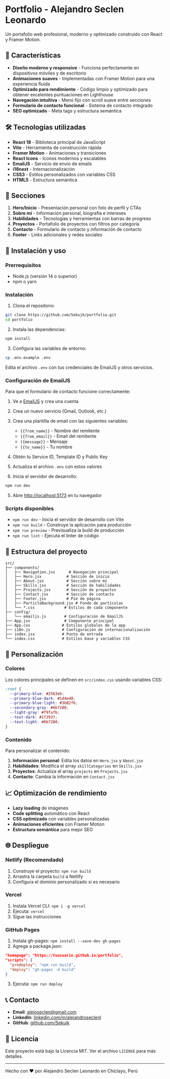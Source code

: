 # Portfolio - Alejandro Seclen Leonardo

Un portafolio web profesional, moderno y optimizado construido con React y Framer Motion.

## 🚀 Características

- **Diseño moderno y responsive** - Funciona perfectamente en dispositivos móviles y de escritorio
- **Animaciones suaves** - Implementadas con Framer Motion para una experiencia fluida
- **Optimizado para rendimiento** - Código limpio y optimizado para obtener excelentes puntuaciones en Lighthouse
- **Navegación intuitiva** - Menú fijo con scroll suave entre secciones
- **Formulario de contacto funcional** - Sistema de contacto integrado
- **SEO optimizado** - Meta tags y estructura semántica

## 🛠️ Tecnologías utilizadas

- **React 18** - Biblioteca principal de JavaScript
- **Vite** - Herramienta de construcción rápida
- **Framer Motion** - Animaciones y transiciones
- **React Icons** - Iconos modernos y escalables
- **EmailJS** - Servicio de envío de emails
- **i18next** - Internacionalización
- **CSS3** - Estilos personalizados con variables CSS
- **HTML5** - Estructura semántica

## 📱 Secciones

1. **Hero/Inicio** - Presentación personal con foto de perfil y CTAs
2. **Sobre mí** - Información personal, biografía e intereses
3. **Habilidades** - Tecnologías y herramientas con barras de progreso
4. **Proyectos** - Portafolio de proyectos con filtros por categoría
5. **Contacto** - Formulario de contacto y información de contacto
6. **Footer** - Links adicionales y redes sociales

## 🚀 Instalación y uso

### Prerrequisitos
- Node.js (versión 14 o superior)
- npm o yarn

### Instalación

1. Clona el repositorio:
```bash
git clone https://github.com/Sekujk/portfolio.git
cd portfolio
```

2. Instala las dependencias:
```bash
npm install
```

3. Configura las variables de entorno:
```bash
cp .env.example .env
```
Edita el archivo `.env` con tus credenciales de EmailJS y otros servicios.

### Configuración de EmailJS

Para que el formulario de contacto funcione correctamente:

1. Ve a [EmailJS](https://www.emailjs.com/) y crea una cuenta
2. Crea un nuevo servicio (Gmail, Outlook, etc.)
3. Crea una plantilla de email con las siguientes variables:
   - `{{from_name}}` - Nombre del remitente
   - `{{from_email}}` - Email del remitente
   - `{{message}}` - Mensaje
   - `{{to_name}}` - Tu nombre
4. Obtén tu Service ID, Template ID y Public Key
5. Actualiza el archivo `.env` con estos valores

4. Inicia el servidor de desarrollo:
```bash
npm run dev
```

5. Abre [http://localhost:5173](http://localhost:5173) en tu navegador

### Scripts disponibles

- `npm run dev` - Inicia el servidor de desarrollo con Vite
- `npm run build` - Construye la aplicación para producción
- `npm run preview` - Previsualiza la build de producción
- `npm run lint` - Ejecuta el linter de código

## 📂 Estructura del proyecto

```
src/
├── components/
│   ├── Navigation.jsx      # Navegación principal
│   ├── Hero.jsx           # Sección de inicio
│   ├── About.jsx          # Sección sobre mí
│   ├── Skills.jsx         # Sección de habilidades
│   ├── Projects.jsx       # Sección de proyectos
│   ├── Contact.jsx        # Sección de contacto
│   ├── Footer.jsx         # Pie de página
│   ├── ParticleBackground.jsx # Fondo de partículas
│   └── *.css             # Estilos de cada componente
├── config/
│   └── emailjs.js        # Configuración de EmailJS
├── App.jsx               # Componente principal
├── App.css              # Estilos globales de la app
├── i18n.js              # Configuración de internacionalización
├── index.jsx            # Punto de entrada
└── index.css            # Estilos base y variables CSS
```

## 🎨 Personalización

### Colores
Los colores principales se definen en `src/index.css` usando variables CSS:

```css
:root {
  --primary-blue: #2563eb;
  --primary-blue-dark: #1d4ed8;
  --primary-blue-light: #3b82f6;
  --secondary-gray: #6b7280;
  --light-gray: #f9fafb;
  --text-dark: #1f2937;
  --text-light: #6b7280;
}
```

### Contenido
Para personalizar el contenido:

1. **Información personal**: Edita los datos en `Hero.jsx` y `About.jsx`
2. **Habilidades**: Modifica el array `skillCategories` en `Skills.jsx`
3. **Proyectos**: Actualiza el array `projects` en `Projects.jsx`
4. **Contacto**: Cambia la información en `Contact.jsx`

## 📈 Optimización de rendimiento

- **Lazy loading** de imágenes
- **Code splitting** automático con React
- **CSS optimizado** con variables personalizadas
- **Animaciones eficientes** con Framer Motion
- **Estructura semántica** para mejor SEO

## 🌐 Despliegue

### Netlify (Recomendado)
1. Construye el proyecto: `npm run build`
2. Arrastra la carpeta `build` a Netlify
3. Configura el dominio personalizado si es necesario

### Vercel
1. Instala Vercel CLI: `npm i -g vercel`
2. Ejecuta: `vercel`
3. Sigue las instrucciones

### GitHub Pages
1. Instala gh-pages: `npm install --save-dev gh-pages`
2. Agrega a package.json:
```json
"homepage": "https://tuusuario.github.io/portfolio",
"scripts": {
  "predeploy": "npm run build",
  "deploy": "gh-pages -d build"
}
```
3. Ejecuta: `npm run deploy`

## 📞 Contacto

- **Email**: alejoseclen@gmail.com
- **LinkedIn**: [linkedin.com/in/alejandroseclenl](https://www.linkedin.com/in/alejandroseclenl/)
- **GitHub**: [github.com/Sekujk](https://github.com/Sekujk)

## 📄 Licencia

Este proyecto está bajo la Licencia MIT. Ver el archivo `LICENSE` para más detalles.

---

Hecho con ❤️ por Alejandro Seclen Leonardo en Chiclayo, Perú
